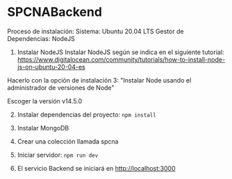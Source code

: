 # SPCNABackend
Proceso de instalación:
Sistema: Ubuntu 20.04 LTS
Gestor de Dependencias: NodeJS

1. Instalar NodeJS
Instalar NodeJS según se indica en el siguiente tutorial:
https://www.digitalocean.com/community/tutorials/how-to-install-node-js-on-ubuntu-20-04-es

Hacerlo con la opción de instalación 3: "Instalar Node usando el administrador de versiones de Node"


Escoger la versión v14.5.0

2. Instalar dependencias del proyecto:
`npm install`

3.  Instalar MongoDB
4. Crear una colección llamada spcna
5. Iniciar servidor:
`npm run dev`

6. El servicio Backend se iniciará en
[http://localhost:3000](http://localhost:3000)








